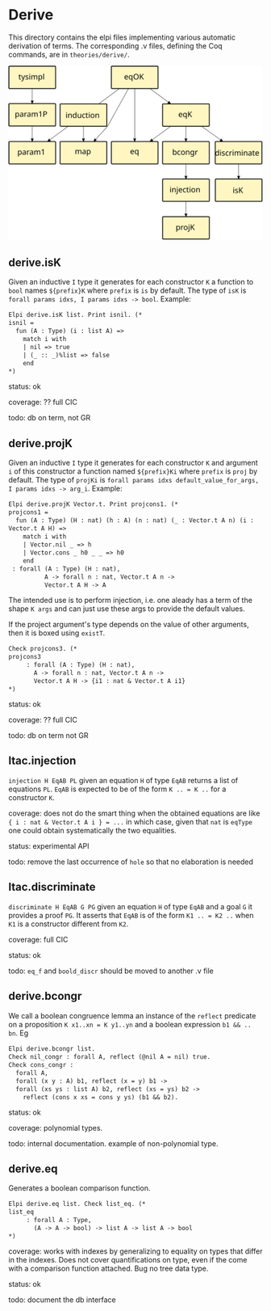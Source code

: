 # Derive

This directory contains the elpi files implementing various automatic
derivation of terms.  The corresponding .v files, defining the Coq commands,
are in `theories/derive/`.


![Big picture](derive.svg)

## derive.isK

Given an inductive `I` type it generates for each constructor `K` a function to `bool` names `${prefix}K` where `prefix` is `is` by default. The type of `isK` is `forall params idxs, I params idxs -> bool`. Example:
```coq
Elpi derive.isK list. Print isnil. (*
isnil = 
  fun (A : Type) (i : list A) =>
    match i with
    | nil => true
    | (_ :: _)%list => false
    end
*)
```

status: ok

coverage: ?? full CIC

todo: db on term, not GR

## derive.projK

Given an inductive `I` type it generates for each constructor `K` and argument `i` of this constructor a function named `${prefix}Ki` where `prefix` is `proj` by default. The type of `projKi` is `forall params idxs default_value_for_args, I params idxs -> arg_i`. Example:
```coq
Elpi derive.projK Vector.t. Print projcons1. (*
projcons1 = 
  fun (A : Type) (H : nat) (h : A) (n : nat) (_ : Vector.t A n) (i : Vector.t A H) =>
    match i with
    | Vector.nil _ => h
    | Vector.cons _ h0 _ _ => h0
    end
 : forall (A : Type) (H : nat),
          A -> forall n : nat, Vector.t A n ->
          Vector.t A H -> A
```
The intended use is to perform injection, i.e. one aleady has a term of the shape `K args` and
can just use these args to provide the default values.

If the project argument's type depends on the value of other arguments, then it is boxed using `existT`.
```coq
Check projcons3. (*
projcons3
     : forall (A : Type) (H : nat),
       A -> forall n : nat, Vector.t A n ->
       Vector.t A H -> {i1 : nat & Vector.t A i1}
*)
```

status: ok

coverage: ?? full CIC

todo: db on term not GR

## ltac.injection

`injection H EqAB PL` given an equation `H` of type `EqAB` returns a list
of equations `PL`. `EqAB` is expected to be of the form `K .. = K ..` for
a constructor `K`.

coverage: does not do the smart thing when the obtained equations are like `{ i : nat & Vector.t A i } = ...` in which case, given that `nat` is `eqType` one could obtain systematically the two equalities.

status: experimental API

todo: remove the last occurrence of `hole` so that no elaboration is needed

## ltac.discriminate

`discriminate H EqAB G PG` given an equation `H` of type `EqAB` and
a goal `G` it provides a proof `PG`. It asserts that `EqAB` is of
the form `K1 .. = K2 ..` when `K1` is a constructor different from `K2`.

coverage: full CIC

status: ok

todo: `eq_f` and `boold_discr` should be moved to another .v file


## derive.bcongr

We call a boolean congruence lemma an instance of the `reflect` predicate
on a proposition `K x1..xn = K y1..yn` and a boolean expression `b1 && .. bn`.
Eg
```coq
Elpi derive.bcongr list.
Check nil_congr : forall A, reflect (@nil A = nil) true.
Check cons_congr :
  forall A,
  forall (x y : A) b1, reflect (x = y) b1 ->
  forall (xs ys : list A) b2, reflect (xs = ys) b2 ->
    reflect (cons x xs = cons y ys) (b1 && b2).
```

status: ok

coverage: polynomial types.

todo: internal documentation. example of non-polynomial type.

## derive.eq

Generates a boolean comparison function.

```coq
Elpi derive.eq list. Check list_eq. (*
list_eq
     : forall A : Type,
       (A -> A -> bool) -> list A -> list A -> bool
*)
```

coverage: works with indexes by generalizing to equality on types that differ in the indexes. Does not cover quantifications on type, even if the come with a comparison function attached. Bug no tree data type.

status: ok

todo: document the db interface




